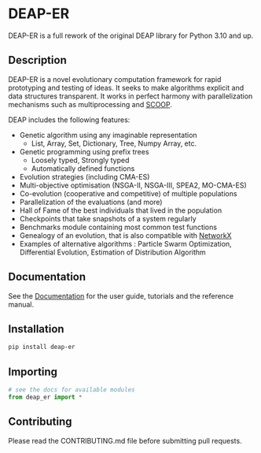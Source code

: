 # DEAP-ER

DEAP-ER is a full rework of the original DEAP library for Python 3.10 and up.


## Description

DEAP-ER is a novel evolutionary computation framework for rapid prototyping and testing of ideas. 
It seeks to make algorithms explicit and data structures transparent. 
It works in perfect harmony with parallelization mechanisms such as 
multiprocessing and [SCOOP](https://github.com/soravux/scoop).

DEAP includes the following features:

  * Genetic algorithm using any imaginable representation
    * List, Array, Set, Dictionary, Tree, Numpy Array, etc.
  * Genetic programming using prefix trees
    * Loosely typed, Strongly typed
    * Automatically defined functions
  * Evolution strategies (including CMA-ES)
  * Multi-objective optimisation (NSGA-II, NSGA-III, SPEA2, MO-CMA-ES)
  * Co-evolution (cooperative and competitive) of multiple populations
  * Parallelization of the evaluations (and more)
  * Hall of Fame of the best individuals that lived in the population
  * Checkpoints that take snapshots of a system regularly
  * Benchmarks module containing most common test functions
  * Genealogy of an evolution, that is also compatible with [NetworkX](https://github.com/networkx/networkx)
  * Examples of alternative algorithms : Particle Swarm Optimization, Differential Evolution, Estimation of Distribution Algorithm

## Documentation

See the [Documentation](http://deap-er.readthedocs.org/) for the user guide, tutorials and the reference manual.


## Installation
```bash
pip install deap-er
```


## Importing
```python
# see the docs for available modules
from deap_er import *
```


## Contributing

Please read the CONTRIBUTING.md file before submitting pull requests.
